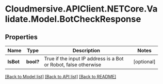 # Cloudmersive.APIClient.NETCore.Validate.Model.BotCheckResponse
## Properties

Name | Type | Description | Notes
------------ | ------------- | ------------- | -------------
**IsBot** | **bool?** | True if the input IP address is a Bot or Robot, false otherwise | [optional] 

[[Back to Model list]](../README.md#documentation-for-models) [[Back to API list]](../README.md#documentation-for-api-endpoints) [[Back to README]](../README.md)


